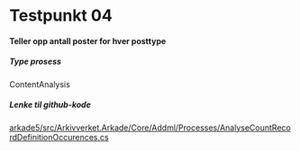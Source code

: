 # Testpunkt 04
#### Teller opp antall poster for hver posttype

<Beskrivelse/>

##### Type prosess
ContentAnalysis

##### Lenke til github-kode
[arkade5/src/Arkivverket.Arkade/Core/Addml/Processes/AnalyseCountRecordDefinitionOccurences.cs](https://github.com/arkivverket/arkade5/blob/master/src/Arkivverket.Arkade/Core/Addml/Processes/AnalyseCountRecordDefinitionOccurences.cs)